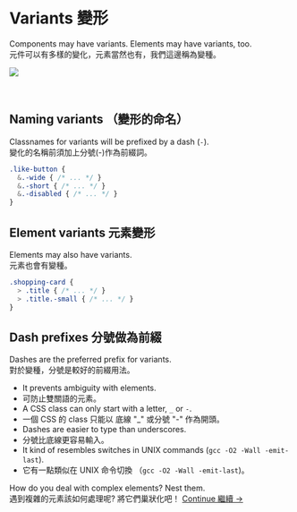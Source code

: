 # Variants 變形

Components may have variants. Elements may have variants, too.<br>
元件可以有多樣的變化，元素當然也有，我們這邊稱為變種。

![](images/component-modifiers.png)

<br>

## Naming variants （變形的命名）
Classnames for variants will be prefixed by a dash (`-`).<br>
變化的名稱前須加上分號(-)作為前綴詞。

  ```scss
  .like-button {
    &.-wide { /* ... */ }
    &.-short { /* ... */ }
    &.-disabled { /* ... */ }
  }
  ```

## Element variants 元素變形
Elements may also have variants.<br>
元素也會有變種。

  ```scss
  .shopping-card {
    > .title { /* ... */ }
    > .title.-small { /* ... */ }
  }
  ```

## Dash prefixes 分號做為前綴
Dashes are the preferred prefix for variants.<br>
對於變種，分號是較好的前綴用法。

  * It prevents ambiguity with elements. 
  * 可防止雙關語的元素。
  * A CSS class can only start with a letter, `_` or `-`. 
  * 一個 CSS 的 class 只能以 底線 "_" 或分號 "-" 作為開頭。
  * Dashes are easier to type than underscores. 
  * 分號比底線更容易輸入。
  * It kind of resembles switches in UNIX commands (`gcc -O2 -Wall -emit-last`).
  * 它有一點類似在 UNIX 命令切換 （`gcc -O2 -Wall -emit-last`)。

How do you deal with complex elements? Nest them.<br>
遇到複雜的元素該如何處理呢? 將它們巢狀化吧！
[Continue 繼續 →](nested-components.md)
<!-- {p:.pull-box} -->
